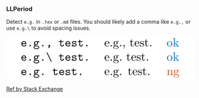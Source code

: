 <!-- markdownlint-disable MD041 -->
<!-- detect `e.g.` -->

### LLPeriod

Detect `e.g.` in `.tex` or `.md` files.
You should likely add a comma like `e.g.,` or use `e.g.\` to avoid spacing issues.

![rules/LLPeriod](rules/LLPeriod/LLPeriod.png)

[Ref by Stack Exchange](https://tex.stackexchange.com/questions/2229/is-a-period-after-an-abbreviation-the-same-as-an-end-of-sentence-period)
